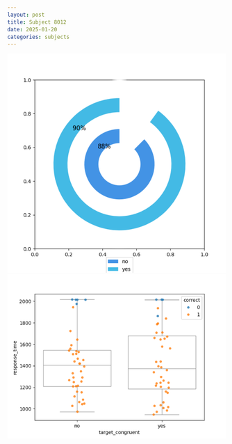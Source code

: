 ```yaml
---
layout: post
title: Subject 8012
date: 2025-01-20
categories: subjects
---
```


![](data/8012/run-4/8012_accuracy_target_congruence.png)
![](data/8012/run-4/8012_rt_congruence.png)
